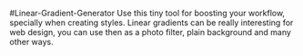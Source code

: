 #Linear-Gradient-Generator
Use this tiny tool for boosting your workflow, specially when creating styles. Linear gradients can be really interesting for web design, you can use then as a photo filter, plain background and many other ways.
